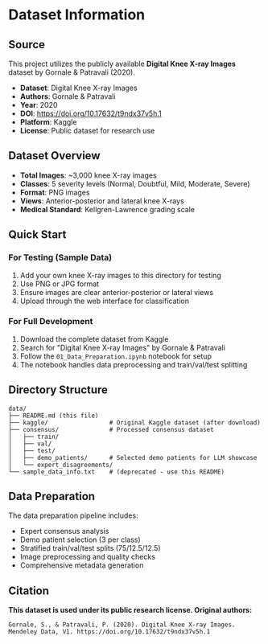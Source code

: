 # Dataset Information

## Source
This project utilizes the publicly available **Digital Knee X-ray Images** dataset by Gornale & Patravali (2020).

- **Dataset**: Digital Knee X-ray Images
- **Authors**: Gornale & Patravali
- **Year**: 2020
- **DOI**: https://doi.org/10.17632/t9ndx37v5h.1
- **Platform**: Kaggle
- **License**: Public dataset for research use

## Dataset Overview
- **Total Images**: ~3,000 knee X-ray images
- **Classes**: 5 severity levels (Normal, Doubtful, Mild, Moderate, Severe)
- **Format**: PNG images
- **Views**: Anterior-posterior and lateral knee X-rays
- **Medical Standard**: Kellgren-Lawrence grading scale

## Quick Start

### For Testing (Sample Data)
1. Add your own knee X-ray images to this directory for testing
2. Use PNG or JPG format
3. Ensure images are clear anterior-posterior or lateral views
4. Upload through the web interface for classification

### For Full Development
1. Download the complete dataset from Kaggle
2. Search for "Digital Knee X-ray Images" by Gornale & Patravali
3. Follow the `01_Data_Preparation.ipynb` notebook for setup
4. The notebook handles data preprocessing and train/val/test splitting

## Directory Structure
```
data/
├── README.md (this file)
├── kaggle/                 # Original Kaggle dataset (after download)
├── consensus/              # Processed consensus dataset
│   ├── train/
│   ├── val/
│   ├── test/
│   ├── demo_patients/      # Selected demo patients for LLM showcase
│   └── expert_disagreements/
└── sample_data_info.txt    # (deprecated - use this README)
```

## Data Preparation
The data preparation pipeline includes:
- Expert consensus analysis
- Demo patient selection (3 per class)
- Stratified train/val/test splits (75/12.5/12.5)
- Image preprocessing and quality checks
- Comprehensive metadata generation

## Citation
**This dataset is used under its public research license. Original authors:**
```
Gornale, S., & Patravali, P. (2020). Digital Knee X-ray Images. 
Mendeley Data, V1. https://doi.org/10.17632/t9ndx37v5h.1
```